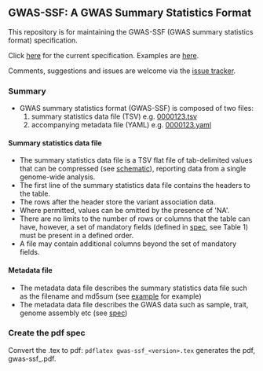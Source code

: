 ## GWAS-SSF: A GWAS Summary Statistics Format

This repository is for maintaining the GWAS-SSF (GWAS summary statistics format) specification. 

Click [here](https://github.com/EBISPOT/gwas-summary-statistics-standard/blob/master/gwas-ssf_v0.1-draft.pdf) for the current specification. 
Examples are [here](https://github.com/EBISPOT/gwas-summary-statistics-standard/blob/master/examples).

Comments, suggestions and issues are welcome via the [issue tracker](https://github.com/EBISPOT/gwas-summary-statistics-standard/issues).


### Summary

* GWAS summary statistics format (GWAS-SSF) is composed of two files:
  1. summary statistics data file (TSV) e.g. [0000123.tsv](https://github.com/EBISPOT/gwas-summary-statistics-standard/blob/master/examples/0000123.tsv)
  2. accompanying metadata file (YAML) e.g. [0000123.yaml](https://github.com/EBISPOT/gwas-summary-statistics-standard/blob/master/examples/0000123.yaml)

#### Summary statistics data file
* The summary statistics data file is a TSV flat file of tab-delimited values that can be compressed (see [schematic](https://github.com/EBISPOT/gwas-summary-statistics-standard/blob/master/images/schematic.png)), reporting data from a single genome-wide analysis. 
* The first line of the summary statistics data file contains the headers to the table. 
* The rows after the header store the variant association data. 
* Where permitted, values can be omitted by the presence of 'NA'. 
* There are no limits to the number of rows or columns that the table can have, however, a set of mandatory fields (defined in [spec](https://github.com/EBISPOT/gwas-summary-statistics-standard/blob/master/gwas-ssf_v0.1-draft.pdf), see Table 1) must be present in a defined order. 
* A file may contain additional columns beyond the set of mandatory fields. 

#### Metadata file
* The metadata data file describes the summary statistics data file such as the filename and md5sum (see [example](https://github.com/EBISPOT/gwas-summary-statistics-standard/blob/master/examples/0000123.yaml) for example)
* The metadata data file describes the GWAS data such as sample, trait, genome assembly etc (see [spec](https://github.com/EBISPOT/gwas-summary-statistics-standard/blob/master/gwas-ssf_v0.1-draft.pdf))

### Create the pdf spec
Convert the .tex to pdf:
`pdflatex gwas-ssf_<version>.tex` generates the pdf, gwas-ssf_<version>.pdf.
